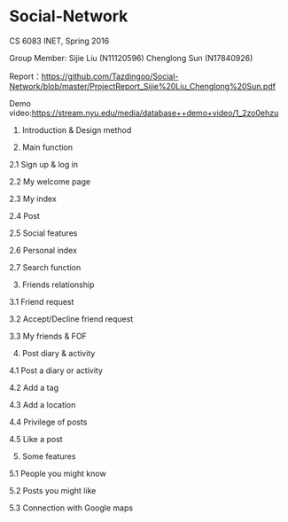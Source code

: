 # Social-Network

CS 6083 INET, Spring 2016

Group Member:
Sijie Liu (N11120596)
Chenglong Sun (N17840926)

Report：https://github.com/Tazdingoo/Social-Network/blob/master/ProjectReport_Sijie%20Liu_Chenglong%20Sun.pdf

Demo video:https://stream.nyu.edu/media/database++demo+video/1_2zo0ehzu
1. Introduction & Design method

2. Main function

  2.1 Sign up & log in

  2.2 My welcome page

  2.3 My index

  2.4 Post

  2.5 Social features

  2.6 Personal index

  2.7 Search function

3. Friends relationship

  3.1 Friend request

  3.2 Accept/Decline friend request

  3.3 My friends & FOF

4. Post diary & activity

  4.1 Post a diary or activity

  4.2 Add a tag

  4.3 Add a location

  4.4 Privilege of posts

  4.5 Like a post

5. Some features

  5.1 People you might know

  5.2 Posts you might like

  5.3 Connection with Google maps
